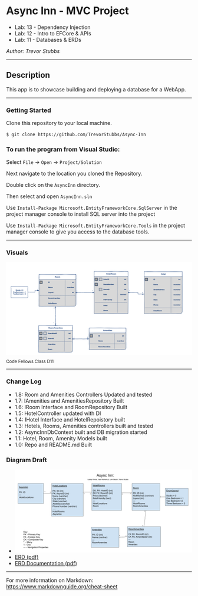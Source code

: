 # Async Inn - MVC Project

- Lab: 13 - Dependency Injection
- Lab: 12 - Intro to EFCore & APIs
- Lab: 11 - Databases & ERDs

*Author: Trevor Stubbs*

----

## Description
This app is to showcase building and deploying a database for a WebApp.

---

### Getting Started
Clone this repository to your local machine.

```
$ git clone https://github.com/TrevorStubbs/Async-Inn
```

### To run the program from Visual Studio:
Select ```File``` -> ```Open``` -> ```Project/Solution```

Next navigate to the location you cloned the Repository.

Double click on the ```AsyncInn``` directory.

Then select and open ```AsyncInn.sln```

Use `Install-Package Microsoft.EntityFrameworkCore.SqlServer` in the project manager console to install SQL server into the project

Use `Install-Package Microsoft.EntityFrameworkCore.Tools` in the project manager console to give you access to the database tools.

---

### Visuals
![ERD](assets/AsyncInn2.png) <sub>Code Fellows Class D11</sub>


---

### Change Log
- 1.8: Room and Amenities Controllers Updated and tested
- 1.7: IAmenities and AmenitiesRepository Built
- 1.6: IRoom Interface and RoomRepository Built
- 1.5: HotelController updated with DI
- 1.4: IHotel Interface and HotelRepoistory built
- 1.3: Hotels, Rooms, Amenities controllers built and tested
- 1.2: AsyncInnDbContext built and DB migration started
- 1.1: Hotel, Room, Amenity Models built
- 1.0: Repo and README.md Built

### Diagram Draft
- ![ERD Draft](assets/[ERD]AsyncInnTrevorStubbs.png)
- [ERD (pdf)](assets/[ERD]AsyncInnTrevorStubbs.pdf)
- [ERD Documentation (pdf)](assets/AsyncInnERDExplainedTrevorStubbs.pdf)

------------------------------
For more information on Markdown: https://www.markdownguide.org/cheat-sheet

